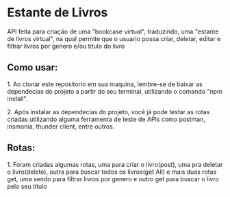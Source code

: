 <h1>Estante de Livros</h1>
<p>API feita para criação de uma "bookcase virtual", traduzindo, uma "estante de livros virtual", na qual permite que o usuario possa criar, deletar, editar e filtrar livros por genero e/ou titulo do livro</p>

<h2>Como usar:</h2>
<p>1. Ao clonar este repositorio em sua maquina, lembre-se de baixar as dependecias do projeto a partir do seu terminal, utilizando o comando "npm install".</p>
<p>2. Após instalar as dependecias do projeto, você já pode testar as rotas criadas utilizando alguma ferramenta de teste de APIs como postman, insmonia, thunder client, entre outros.</p>
<h2>Rotas:</h2>
<p>1. Foram criadas algumas rotas, uma para criar o livro(post), uma pra deletar o livro(delete), outra para buscar todos os livros(get All) e mais duas rotas get, uma sendo para filtrar livros por genero e outro get para buscar o livro pelo seu titulo<p>
